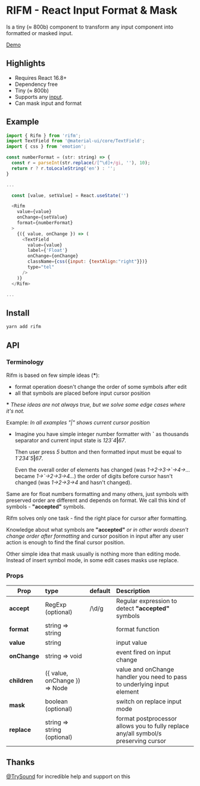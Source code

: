 # RIFM - React Input Format & Mask

Is a tiny (≈ 800b) component to transform any input component
into formatted or masked input.

[Demo](https://istarkov.github.io/rifm)

## Highlights

- Requires React 16.8+
- Dependency free
- Tiny (≈ 800b)
- Supports any [input](https://istarkov.github.io/rifm#material-ui).
- Can mask input and format

## Example

```js
import { Rifm } from 'rifm';
import TextField from '@material-ui/core/TextField';
import { css } from 'emotion';

const numberFormat = (str: string) => {
  const r = parseInt(str.replace(/[^\d]+/gi, ''), 10);
  return r ? r.toLocaleString('en') : '';
}

...

  const [value, setValue] = React.useState('')

  <Rifm
    value={value}
    onChange={setValue}
    format={numberFormat}
  >
    {({ value, onChange }) => (
      <TextField
        value={value}
        label={'Float'}
        onChange={onChange}
        className={css({input: {textAlign:"right"}})}
        type="tel"
      />
    )}
  </Rifm>

...
```

## Install

```sh
yarn add rifm
```

## API

### Terminology

Rifm is based on few simple ideas (**\***):

- format operation doesn't change the order of some symbols after edit
- all that symbols are placed before input cursor position

**\*** _These ideas are not always true, but we solve some edge cases where it's not._

Example:
_In all examples "|" shows current cursor position_

- Imagine you have simple integer number formatter with **\`** as thousands separator
  and current input state is _123\`4_**|**_67_.

  Then user press _5_ button and then formatted input must be equal to _1\`234\`5_**|**_67_.

  Even the overall order of elements has changed
  (was _1->2->3->\`->4->..._
  became _1->\`->2->3->4..._)
  the order of digits before cursor hasn't changed
  (was _1->2->3->4_ and hasn't changed).

Same are for float numbers formatting and many others,
just symbols with preserved order are different and depends on format.
We call this kind of symbols - **"accepted"** symbols.

Rifm solves only one task -
find the right place for cursor after formatting.

Knowledge about what symbols are **"accepted"**
_or in other words doesn't change order after formatting_
and cursor position in input after any user action
is enough to find the final cursor position.

Other simple idea that mask usually is nothing more
than editing mode. Instead of insert symbol mode, in some edit cases masks use replace.

### Props

| Prop         | type                          | default | Description                                                                         |
| ------------ | :---------------------------- | :------ | :---------------------------------------------------------------------------------- |
| **accept**   | RegExp (optional)             | /\d/g   | Regular expression to detect **"accepted"** symbols                                 |
| **format**   | string => string              |         | format function                                                                     |
| **value**    | string                        |         | input value                                                                         |
| **onChange** | string => void                |         | event fired on input change                                                         |
| **children** | ({ value, onChange }) => Node |         | value and onChange handler you need to pass to underlying input element             |
| **mask**     | boolean (optional)            |         | switch on replace input mode                                                        |
| **replace**  | string => string (optional)   |         | format postprocessor allows you to fully replace any/all symbol/s preserving cursor |

## Thanks

[@TrySound](https://github.com/TrySound) for incredible help and support on this
